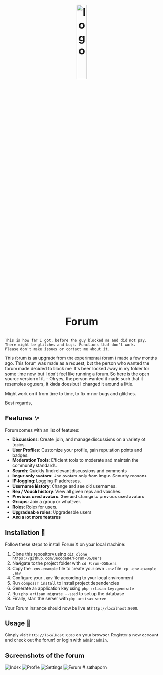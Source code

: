 <h1 align="center" style="display: block; font-size: 2.5em; font-weight: bold; margin-block-start: 1em; margin-block-end: 1em;">
<a name="logo" href="#"><img align="center" src="https://i.imgur.com/XRN6vcn.png" alt="logo" style="width:25%;height:25%"/></a>
  <br /><br /><strong>Forum</strong>
</h1>

    This is how far I got, before the guy blocked me and did not pay. 
    There might be glitches and bugs. Functions that don't work.
    Please don't make issues or contact me about it. 

This forum is an upgrade from the experimental forum I made a few months ago. This forum was made as a request, but the person who wanted the forum made decided to block me. It's been locked away in my folder for some time now, but I don't feel like running a forum. So here is the open source version of it. - Oh yes, the person wanted it made such that it resembles ogusers, it kinda does but I changed it around a little.

Might work on it from time to time, to fix minor bugs and glitches. 

Best regards,

## Features :sparkles:

Forum comes with an list of features:

- **Discussions**: Create, join, and manage discussions on a variety of topics.
- **User Profiles**: Customize your profile, gain reputation points and badges.
- **Moderation Tools**: Efficient tools to moderate and maintain the community standards.
- **Search**: Quickly find relevant discussions and comments.
- **Imgur only avatars**: Use avatars only from imgur. Security reasons.
- **IP-logging**: Logging IP addresses.
- **Username history**: Change and see old usernames.
- **Rep / Vouch history**: View all given reps and vouches.
- **Previous used avatars**: See and change to previous used avatars
- **Groups**: Join a group or whatever.
- **Roles**: Roles for users.
- **Upgradeable roles**: Upgradeable users
- **And a lot more features**

## Installation :wrench:

Follow these steps to install Forum X on your local machine:

1. Clone this repository using `git clone https://github.com/Decode84/Forum-OGUsers`
2. Navigate to the project folder with `cd Forum-OGUsers`
3. Copy the `.env.example` file to create your own `.env` file: `cp .env.example .env`
4. Configure your `.env` file according to your local environment
5. Run `composer install` to install project dependencies
6. Generate an application key using `php artisan key:generate`
7. Run `php artisan migrate --seed` to set up the database
8. Finally, start the server with `php artisan serve`

Your Forum instance should now be live at `http://localhost:8000`.

## Usage :rocket:

Simply visit `http://localhost:8000` on your browser. Register a new account and check out the forum! or login with `admin:admin`.

## Screenshots of the forum

![Index](https://i.imgur.com/UVqdHZc.png)
![Profile](https://i.imgur.com/TzSAGdK.png)
![Settings](https://i.imgur.com/HkNmwsI.png)
![Forum](https://i.imgur.com/qsK8OET.png)
#   s a t h a p o r n  
 
